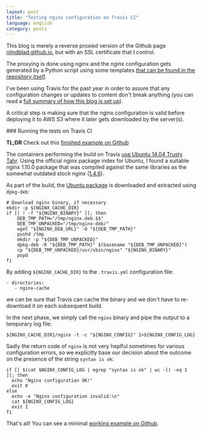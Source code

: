 ```yaml
---
layout: post
title: "Testing nginx configuration on Travis CI"
language: english
category: posts
---
```


This blog is merely a reverse proxied version of the Github page [nlindblad.github.io](https://nlindblad.github.io), but with an SSL certificate that I control.

The proxying is done using nginx and the nginx configuration gets generated by a Python script using some templates [that can be found in the repository itself](https://github.com/nlindblad/nlindblad.github.io).

I've been using Travis for the past year in order to assure that any configuration changes or updates to content don't break anything (you can read a [full summary of how this blog is set up](https://niklaslindblad.se/this-blog)).

A critical step is making sure that the nginx configuration is valid before deploying it to AWS S3 where it later gets downloaded by the server(s).

### Running the tests on Travis CI

**TL;DR** Check out this [finished example on Github](https://github.com/nlindblad/travis-test-nginx-config)

The containers performing the build on Travis [use Ubuntu 14.04 Trusty Tahr](https://docs.travis-ci.com/user/ci-environment/#Virtualization-environments). Using the official nginx package index for Ubuntu, I found a suitable nginx 1.10.0 package that was compiled against the same libraries as the somewhat outdated stock nginx ([1.4.6](http://packages.ubuntu.com/trusty/nginx-light)).

As part of the build, the [Ubuntu package](https://nginx.org/packages/ubuntu/pool/nginx/n/nginx/nginx_1.10.0-1~trusty_amd64.deb) is downloaded and extracted using `dpkg-deb`:

    # Download nginx binary, if necessary
    mkdir -p ${NGINX_CACHE_DIR}
    if [[ ! -f "${NGINX_BINARY}" ]]; then
        DEB_TMP_PATH="/tmp/nginx.deb.$$"
        DEB_TMP_UNPACKED="/tmp/nginx-deb/"
        wget "${NGINX_DEB_URL}" -O "${DEB_TMP_PATH}"
        pushd /tmp
        mkdir -p "${DEB_TMP_UNPACKED}"
        dpkg-deb -R "${DEB_TMP_PATH}" $(basename "${DEB_TMP_UNPACKED}")
        cp "${DEB_TMP_UNPACKED}/usr/sbin/nginx" "${NGINX_BINARY}"
        popd
    fi

By adding `${NGINX_CACHE_DIR}` to the `.travis.yml` configuration file:

    - directories:
       - nginx-cache

we can be sure that Travis can cache the binary and we don't have to re-download it on each subsequent build.

In the next phase, we simply call the `nginx` binary and pipe the output to a temporary log file:

    ${NGINX_CACHE_DIR}/nginx -t -c "${NGINX_CONFIG}" 2>${NGINX_CONFIG_LOG}

Sadly the return code of `nginx` is not very heplful sometimes for various configuration errors, so we explicitly base our decision about the outcome on the presence of the string `syntax is ok`:

    if [[ $(cat $NGINX_CONFIG_LOG | egrep "syntax is ok" | wc -l) -eq 1 ]]; then
      echo "Nginx configuration OK!"
      exit 0
    else
      echo -e "Nginx configuration invalid:\n"
      cat ${NGINX_CONFIG_LOG}
      exit 1
    fi

That's all! You can see a minimal [working example on Github](https://github.com/nlindblad/travis-test-nginx-config).
